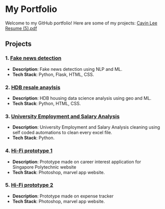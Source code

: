 # My Portfolio

Welcome to my GitHub portfolio! Here are some of my projects:
[Cavin Lee Resume (5).pdf](https://github.com/user-attachments/files/20208504/Cavin.Lee.Resume.5.pdf)

## Projects

### 1. [Fake news detection](https://github.com/shiro6632/Cavin-FYP)
   - **Description**: Fake news detection using NLP and ML.
   - **Tech Stack**: Python, Flask, HTML, CSS.

### 2. [HDB resale anaylsis](https://github.com/shiro6632/data_science)
   - **Description**: HDB housing data science analysis using geo and ML.
   - **Tech Stack**: Python, HTML, CSS.

### 3. [University Employment and Salary Analysis](https://github.com/shiro6632/University-Employment-and-Salary-Analysis)
   - **Description**: University Employment and Salary Analysis cleaning using self coded automations to clean every excel file.
   - **Tech Stack**: Python.

 ### 4. [Hi-Fi prototype 1 ](https://marvelapp.com/prototype/28a51ce)
   - **Description**: Prototype made on career interest application for Singapore Polytechnic website
   - **Tech Stack**: Photoshop, marvel app website.
     
 ### 5. [Hi-Fi prototype 2 ](https://marvelapp.com/prototype/8a0i68h)
   - **Description**: Prototype made on expense tracker
   - **Tech Stack**: Photoshop, marvel app website.


